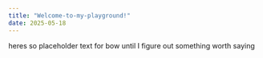 ```yaml
---
title: "Welcome-to-my-playground!"
date: 2025-05-18
---
```

heres so placeholder text for bow until I figure out something worth saying 
